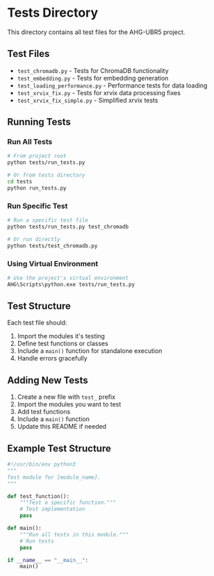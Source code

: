 # Tests Directory

This directory contains all test files for the AHG-UBR5 project.

## Test Files

- `test_chromadb.py` - Tests for ChromaDB functionality
- `test_embedding.py` - Tests for embedding generation
- `test_loading_performance.py` - Performance tests for data loading
- `test_xrvix_fix.py` - Tests for xrvix data processing fixes
- `test_xrvix_fix_simple.py` - Simplified xrvix tests

## Running Tests

### Run All Tests
```bash
# From project root
python tests/run_tests.py

# Or from tests directory
cd tests
python run_tests.py
```

### Run Specific Test
```bash
# Run a specific test file
python tests/run_tests.py test_chromadb

# Or run directly
python tests/test_chromadb.py
```

### Using Virtual Environment
```bash
# Use the project's virtual environment
AHG\Scripts\python.exe tests/run_tests.py
```

## Test Structure

Each test file should:
1. Import the modules it's testing
2. Define test functions or classes
3. Include a `main()` function for standalone execution
4. Handle errors gracefully

## Adding New Tests

1. Create a new file with `test_` prefix
2. Import the modules you want to test
3. Add test functions
4. Include a `main()` function
5. Update this README if needed

## Example Test Structure

```python
#!/usr/bin/env python3
"""
Test module for [module_name].
"""

def test_function():
    """Test a specific function."""
    # Test implementation
    pass

def main():
    """Run all tests in this module."""
    # Run tests
    pass

if __name__ == "__main__":
    main()
``` 